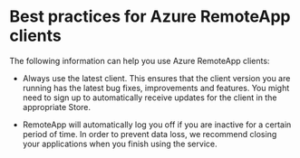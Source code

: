 
<properties
    pageTitle="Best practices for Azure RemoteApp clients | Microsoft Azure"
    description="Learn about best practices for using the RemoteApp clients"
    services="remoteapp"
    documentationCenter=""
    authors="lizap"
    manager="mbaldwin" />

<tags
    ms.service="remoteapp"
    ms.workload="compute"
    ms.tgt_pltfrm="na"
    ms.devlang="na"
    ms.topic="article"
    ms.date="12/05/2015"
    ms.author="elizapo" />



# Best practices for Azure RemoteApp clients
The following information can help you use Azure RemoteApp clients:

* Always use the latest client. This ensures that the client version you are running has the latest bug fixes, improvements and features. You might need to sign up to automatically receive updates for the client in the appropriate Store.

* RemoteApp will automatically log you off if you are inactive for a certain period of time. In order to prevent data loss, we recommend closing your applications when you finish using the service.



